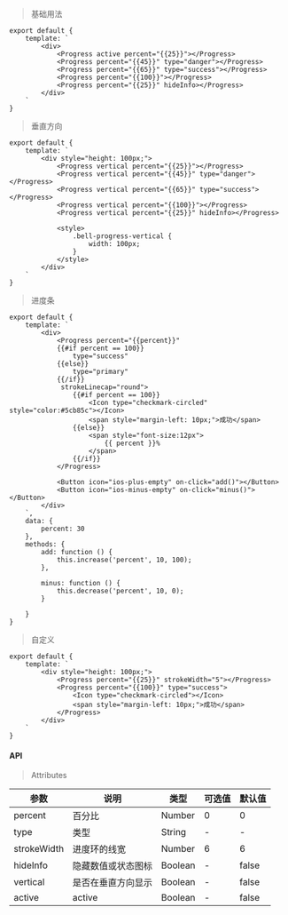 > 基础用法

    export default {
        template: `
            <div>
                <Progress active percent="{{25}}"></Progress>
                <Progress percent="{{45}}" type="danger"></Progress>
                <Progress percent="{{65}}" type="success"></Progress>
                <Progress percent="{{100}}"></Progress>
                <Progress percent="{{25}}" hideInfo></Progress>
            </div>
        `
    }

> 垂直方向

    export default {
        template: `
            <div style="height: 100px;">
                <Progress vertical percent="{{25}}"></Progress>
                <Progress vertical percent="{{45}}" type="danger"></Progress>
                <Progress vertical percent="{{65}}" type="success"></Progress>
                <Progress vertical percent="{{100}}"></Progress>
                <Progress vertical percent="{{25}}" hideInfo></Progress>

                <style>
                    .bell-progress-vertical {
                        width: 100px;
                    }
                </style>
            </div>
        `
    }

> 进度条

    export default {
        template: `
            <div>
                <Progress percent="{{percent}}"
                {{#if percent == 100}}
                    type="success"
                {{else}}
                    type="primary"
                {{/if}}
                 strokeLinecap="round">
                    {{#if percent == 100}}
                        <Icon type="checkmark-circled" style="color:#5cb85c"></Icon>
                        <span style="margin-left: 10px;">成功</span>
                    {{else}}
                        <span style="font-size:12px">
                            {{ percent }}%
                        </span>
                    {{/if}}
                </Progress>

                <Button icon="ios-plus-empty" on-click="add()"></Button>
                <Button icon="ios-minus-empty" on-click="minus()"></Button>
            </div>
        `,
        data: {
            percent: 30
        },
        methods: {
            add: function () {
                this.increase('percent', 10, 100);
            },

            minus: function () {
                this.decrease('percent', 10, 0);
            }

        }
    }

> 自定义

    export default {
        template: `
            <div style="height: 100px;">
                <Progress percent="{{25}}" strokeWidth="5"></Progress>
                <Progress percent="{{100}}" type="success">
                    <Icon type="checkmark-circled"></Icon>
                    <span style="margin-left: 10px;">成功</span>
                </Progress>
            </div>
        `
    }

#### API

> Attributes

参数 | 说明 | 类型 | 可选值 | 默认值
---|---|---|---|---
percent | 百分比 | Number | 0 | 0
type | 类型 | String | - | -
strokeWidth | 进度环的线宽 | Number | 6 | 6
hideInfo | 隐藏数值或状态图标 | Boolean | - | false
vertical | 是否在垂直方向显示 | Boolean | - | false
active | active | Boolean | - | false
